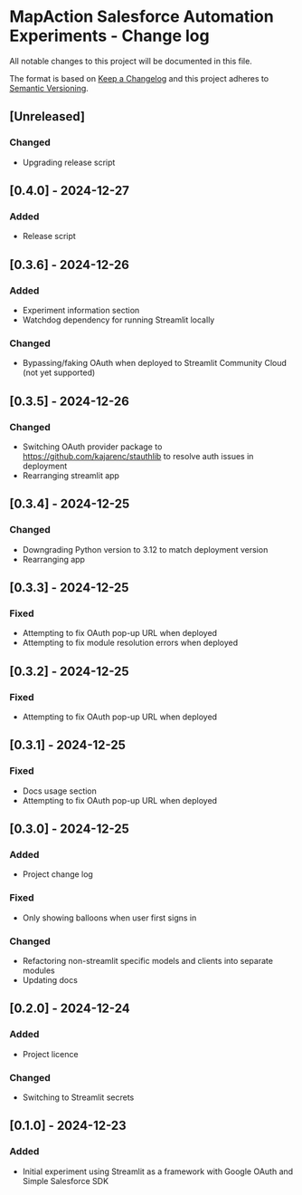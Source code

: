 # MapAction Salesforce Automation Experiments - Change log

All notable changes to this project will be documented in this file.

The format is based on [Keep a Changelog](http://keepachangelog.com/en/1.0.0/)
and this project adheres to [Semantic Versioning](http://semver.org/spec/v2.0.0.html).

## [Unreleased]

### Changed

* Upgrading release script

## [0.4.0] - 2024-12-27

### Added

* Release script

## [0.3.6] - 2024-12-26

### Added

* Experiment information section
* Watchdog dependency for running Streamlit locally

### Changed

* Bypassing/faking OAuth when deployed to Streamlit Community Cloud (not yet supported)

## [0.3.5] - 2024-12-26

### Changed

* Switching OAuth provider package to https://github.com/kajarenc/stauthlib to resolve auth issues in deployment
* Rearranging streamlit app

## [0.3.4] - 2024-12-25

### Changed

* Downgrading Python version to 3.12 to match deployment version
* Rearranging app

## [0.3.3] - 2024-12-25

### Fixed

- Attempting to fix OAuth pop-up URL when deployed
- Attempting to fix module resolution errors when deployed

## [0.3.2] - 2024-12-25

### Fixed

- Attempting to fix OAuth pop-up URL when deployed

## [0.3.1] - 2024-12-25

### Fixed

- Docs usage section
- Attempting to fix OAuth pop-up URL when deployed

## [0.3.0] - 2024-12-25

### Added

- Project change log

### Fixed

- Only showing balloons when user first signs in

### Changed

- Refactoring non-streamlit specific models and clients into separate modules
- Updating docs

## [0.2.0] - 2024-12-24

### Added

- Project licence

### Changed

- Switching to Streamlit secrets

## [0.1.0] - 2024-12-23

### Added

- Initial experiment using Streamlit as a framework with Google OAuth and Simple Salesforce SDK
